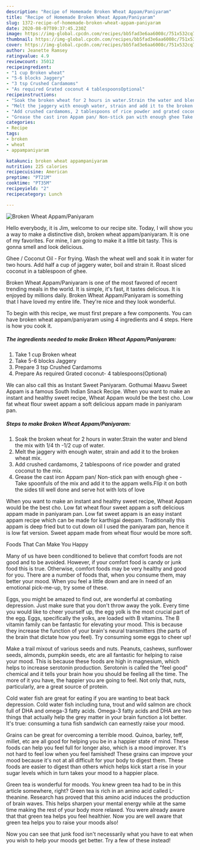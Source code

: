 ```yaml
---
description: "Recipe of Homemade Broken Wheat Appam/Paniyaram"
title: "Recipe of Homemade Broken Wheat Appam/Paniyaram"
slug: 1372-recipe-of-homemade-broken-wheat-appam-paniyaram
date: 2020-08-07T09:37:45.230Z
image: https://img-global.cpcdn.com/recipes/bb5fad3e6aa6008c/751x532cq70/broken-wheat-appampaniyaram-recipe-main-photo.jpg
thumbnail: https://img-global.cpcdn.com/recipes/bb5fad3e6aa6008c/751x532cq70/broken-wheat-appampaniyaram-recipe-main-photo.jpg
cover: https://img-global.cpcdn.com/recipes/bb5fad3e6aa6008c/751x532cq70/broken-wheat-appampaniyaram-recipe-main-photo.jpg
author: Jeanette Ramsey
ratingvalue: 4.9
reviewcount: 35012
recipeingredient:
- "1 cup Broken wheat"
- "5-6 blocks Jaggery"
- "3 tsp Crushed Cardamoms"
- "As required Grated coconut 4 tablespoonsOptional"
recipeinstructions:
- "Soak the broken wheat for 2 hours in water.Strain the water and blend the mix with 1/4 th -1/2 cup of water."
- "Melt the jaggery with enough water, strain and add it to the broken wheat mix."
- "Add crushed cardamoms, 2 tablespoons of rice powder and grated coconut to the mix."
- "Grease the cast iron Appam pan/ Non-stick pan with enough ghee Take spoonfuls of the mix and add it to the appam wells.Flip it on both the sides till well done and serve hot with lots of love"
categories:
- Recipe
tags:
- broken
- wheat
- appampaniyaram

katakunci: broken wheat appampaniyaram 
nutrition: 225 calories
recipecuisine: American
preptime: "PT21M"
cooktime: "PT35M"
recipeyield: "2"
recipecategory: Lunch

---
```



![Broken Wheat Appam/Paniyaram](https://img-global.cpcdn.com/recipes/bb5fad3e6aa6008c/751x532cq70/broken-wheat-appampaniyaram-recipe-main-photo.jpg)

Hello everybody, it is Jim, welcome to our recipe site. Today, I will show you a way to make a distinctive dish, broken wheat appam/paniyaram. It is one of my favorites. For mine, I am going to make it a little bit tasty. This is gonna smell and look delicious.

Ghee / Coconut Oil - For frying. Wash the wheat well and soak it in water for two hours. Add half a cup of jaggery water, boil and strain it. Roast sliced coconut in a tablespoon of ghee.

Broken Wheat Appam/Paniyaram is one of the most favored of recent trending meals in the world. It is simple, it's fast, it tastes delicious. It is enjoyed by millions daily. Broken Wheat Appam/Paniyaram is something that I have loved my entire life. They're nice and they look wonderful.


To begin with this recipe, we must first prepare a few components. You can have broken wheat appam/paniyaram using 4 ingredients and 4 steps. Here is how you cook it.

<!--inarticleads1-->

##### The ingredients needed to make Broken Wheat Appam/Paniyaram:

1. Take 1 cup Broken wheat
1. Take 5-6 blocks Jaggery
1. Prepare 3 tsp Crushed Cardamoms
1. Prepare As required Grated coconut- 4 tablespoons(Optional)


We can also call this as Instant Sweet Paniyaram. Gothumai Maavu Sweet Appam is a famous South Indian Snack Recipe. When you want to make an instant and healthy sweet recipe, Wheat Appam would be the best cho. Low fat wheat flour sweet appam a soft delicious appam made in paniyaram pan. 

<!--inarticleads2-->

##### Steps to make Broken Wheat Appam/Paniyaram:

1. Soak the broken wheat for 2 hours in water.Strain the water and blend the mix with 1/4 th -1/2 cup of water.
1. Melt the jaggery with enough water, strain and add it to the broken wheat mix.
1. Add crushed cardamoms, 2 tablespoons of rice powder and grated coconut to the mix.
1. Grease the cast iron Appam pan/ Non-stick pan with enough ghee - Take spoonfuls of the mix and add it to the appam wells.Flip it on both the sides till well done and serve hot with lots of love


When you want to make an instant and healthy sweet recipe, Wheat Appam would be the best cho. Low fat wheat flour sweet appam a soft delicious appam made in paniyaram pan. Low fat sweet appam is an easy instant appam recipe which can be made for karthigai deepam. Traditionally this appam is deep fried but to cut down oil I used the paniyaram pan, hence it is low fat version. Sweet appam made from wheat flour would be more soft. 

Foods That Can Make You Happy


Many of us have been conditioned to believe that comfort foods are not good and to be avoided. However, if your comfort food is candy or junk food this is true. Otherwise, comfort foods may be very healthy and good for you. There are a number of foods that, when you consume them, may better your mood. When you feel a little down and are in need of an emotional pick-me-up, try some of these.

Eggs, you might be amazed to find out, are wonderful at combating depression. Just make sure that you don't throw away the yolk. Every time you would like to cheer yourself up, the egg yolk is the most crucial part of the egg. Eggs, specifically the yolks, are loaded with B vitamins. The B vitamin family can be fantastic for elevating your mood. This is because they increase the function of your brain's neural transmitters (the parts of the brain that dictate how you feel). Try consuming some eggs to cheer up!

Make a trail mixout of various seeds and nuts. Peanuts, cashews, sunflower seeds, almonds, pumpkin seeds, etc are all fantastic for helping to raise your mood. This is because these foods are high in magnesium, which helps to increase serotonin production. Serotonin is called the "feel good" chemical and it tells your brain how you should be feeling all the time. The more of it you have, the happier you are going to feel. Not only that, nuts, particularly, are a great source of protein.

Cold water fish are great for eating if you are wanting to beat back depression. Cold water fish including tuna, trout and wild salmon are chock full of DHA and omega-3 fatty acids. Omega-3 fatty acids and DHA are two things that actually help the grey matter in your brain function a lot better. It's true: consuming a tuna fish sandwich can earnestly raise your mood. 

Grains can be great for overcoming a terrible mood. Quinoa, barley, teff, millet, etc are all good for helping you be in a happier state of mind. These foods can help you feel full for longer also, which is a mood improver. It's not hard to feel low when you feel famished! These grains can improve your mood because it's not at all difficult for your body to digest them. These foods are easier to digest than others which helps kick start a rise in your sugar levels which in turn takes your mood to a happier place.

Green tea is wonderful for moods. You knew green tea had to be in this article somewhere, right? Green tea is rich in an amino acid called L-theanine. Research has proved that this amino acid induces the production of brain waves. This helps sharpen your mental energy while at the same time making the rest of your body more relaxed. You were already aware that that green tea helps you feel healthier. Now you are well aware that green tea helps you to raise your moods also!

Now you can see that junk food isn't necessarily what you have to eat when you wish to help your moods get better. Try a few of these instead!

